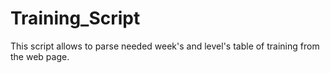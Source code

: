 # Training_Script
This script allows to parse needed week's and level's table of training from the web page.
